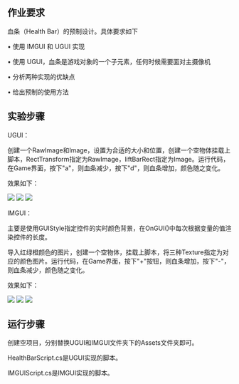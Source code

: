 ## 作业要求
血条（Health Bar）的预制设计。具体要求如下

• 使用 IMGUI 和 UGUI 实现

• 使用 UGUI，血条是游戏对象的一个子元素，任何时候需要面对主摄像机

• 分析两种实现的优缺点

• 给出预制的使用方法

## 实验步骤

UGUI：

创建一个RawImage和Image，设置为合适的大小和位置，创建一个空物体挂载上脚本，RectTransform指定为RawImage，liftBarRect指定为Image。运行代码，在Game界面，按下"a"，则血条减少，按下"d"，则血条增加，颜色随之变化。

效果如下：

<img src="https://github.com/linsuling/3D_game_homework_file/blob/main/%E4%BD%9C%E4%B8%9A8_UI%E7%B3%BB%E7%BB%9F_%E8%A1%80%E6%9D%A1/Images/pic1.jpg" />

<img src="https://github.com/linsuling/3D_game_homework_file/blob/main/%E4%BD%9C%E4%B8%9A8_UI%E7%B3%BB%E7%BB%9F_%E8%A1%80%E6%9D%A1/Images/pic2.jpg" />

<img src="https://github.com/linsuling/3D_game_homework_file/blob/main/%E4%BD%9C%E4%B8%9A8_UI%E7%B3%BB%E7%BB%9F_%E8%A1%80%E6%9D%A1/Images/pic3.jpg" />

IMGUI：

主要是使用GUIStyle指定控件的实时颜色背景，在OnGUI()中每次根据变量的值渲染控件的长度。

导入红绿橙颜色的图片，创建一个空物体，挂载上脚本，将三种Texture指定为对应的颜色图片。运行代码，在Game界面，按下"+"按钮，则血条增加，按下"-"，则血条减少，颜色随之变化。

效果如下：

<img src="https://github.com/linsuling/3D_game_homework_file/blob/main/%E4%BD%9C%E4%B8%9A8_UI%E7%B3%BB%E7%BB%9F_%E8%A1%80%E6%9D%A1/Images/pic4.png" />

<img src="https://github.com/linsuling/3D_game_homework_file/blob/main/%E4%BD%9C%E4%B8%9A8_UI%E7%B3%BB%E7%BB%9F_%E8%A1%80%E6%9D%A1/Images/pic5.png" />

<img src="https://github.com/linsuling/3D_game_homework_file/blob/main/%E4%BD%9C%E4%B8%9A8_UI%E7%B3%BB%E7%BB%9F_%E8%A1%80%E6%9D%A1/Images/pic6.png" />

## 运行步骤

创建空项目，分别替换UGUI和IMGUI文件夹下的Assets文件夹即可。

HealthBarScript.cs是UGUI实现的脚本。

IMGUIScript.cs是IMGUI实现的脚本。
